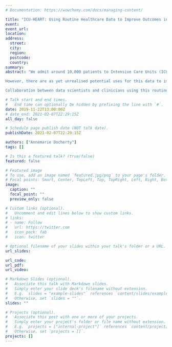 ```yaml
---
# Documentation: https://wowchemy.com/docs/managing-content/

title: "ICU-HEART: Using Routine Healthcare Data to Improve Outcomes in ICU"
event:
event_url:
location:
address:
  street:
  city:
  region:
  postcode:
  country:
summary:
abstract: "We admit around 10,000 patients to Intensive Care Units (ICUs) in Scotland every year, with conditions such as sepsis, cardiac arrest and trauma. These patients are critically unwell, and despite best care, approximately 18% of patients admitted to ICU will die during their hospital admission. Significant amounts of data are collected on every patient admitted to the ICU including not only characteristics such as age, sex, and comorbidity, but also beat to beat information on heart rate, blood pressure and other markers of critical illness. This information helps us as clinicians in our diagnosis and management of each individual critically ill patient.

However, there are as yet unrealised potential uses for this data to improve outcomes for our whole population. Analysis of routine text healthcare data will enable us to characterise different healthcare phenotypes, identifying patients at risk of adverse events, or who may benefit from different interventions. Analysis of high-frequency physiological patient data could enable us to detect and potentially predict adverse events early and implement management changes quickly and effectively.

Collaboration between data scientists and clinicians using this routinely collected healthcare data could transform the way that patients are managed in the ICU and ultimately improve outcomes for this critically unwell population."

# Talk start and end times.
#   End time can optionally be hidden by prefixing the line with `#`.
date: 2019-11-22T13:00:00Z
# date_end: 2021-02-07T22:29:15Z
all_day: false

# Schedule page publish date (NOT talk date).
publishDate: 2021-02-07T22:29:15Z

authors: ["Annemarie Docherty"]
tags: []

# Is this a featured talk? (true/false)
featured: false

# Featured image
# To use, add an image named `featured.jpg/png` to your page's folder. 
# Focal points: Smart, Center, TopLeft, Top, TopRight, Left, Right, BottomLeft, Bottom, BottomRight.
image:
  caption: ""
  focal_point: ""
  preview_only: false

# Custom links (optional).
#   Uncomment and edit lines below to show custom links.
# links:
# - name: Follow
#   url: https://twitter.com
#   icon_pack: fab
#   icon: twitter

# Optional filename of your slides within your talk's folder or a URL.
url_slides:

url_code:
url_pdf:
url_video:

# Markdown Slides (optional).
#   Associate this talk with Markdown slides.
#   Simply enter your slide deck's filename without extension.
#   E.g. `slides = "example-slides"` references `content/slides/example-slides.md`.
#   Otherwise, set `slides = ""`.
slides: ""

# Projects (optional).
#   Associate this post with one or more of your projects.
#   Simply enter your project's folder or file name without extension.
#   E.g. `projects = ["internal-project"]` references `content/project/deep-learning/index.md`.
#   Otherwise, set `projects = []`.
projects: []
---
```

